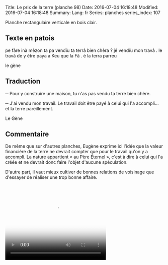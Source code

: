 Title: Le prix de la terre (planche 98)
Date: 2016-07-04 16:18:48
Modified: 2016-07-04 16:18:48
Summary: 
Lang: fr
Series: planches
series_index: 107

<p style="text-align:justify;">Planche rectangulaire verticale en bois
clair.</p>

<figure class="image-block" style="float: right;">
  <img alt="" src="{static}/images/planche_98.png">
  <figcaption style="max-width: 197px"></figcaption>
</figure>

## Texte en patois

pe fâre inà mèzon ta pa vendïu ta terrâ bien chèra ?  jé vendïu mon
travâ .  le travâ de y ètre paya a Keu que la Fâ . é la terra parreu

le gène

## Traduction

─ Pour y construire une maison, tu n'as pas vendu ta terre bien chère.

─ J'ai vendu mon travail. Le travail doit être payé à celui qui l'a
  accompli… et la terre pareillement.

Le Gène

## Commentaire

De même que sur d'autres planches, Eugène exprime ici l'idée que la
valeur financière de la terre ne devrait compter que pour le travail
qu'on y a accompli. La nature appartient « au Père Éternel », c'est à
dire à celui qui l'a créée et ne devrait donc faire l'objet d'aucune
spéculation.

D'autre part, il vaut mieux cultiver de bonnes relations de voisinage
que d'essayer de réaliser une trop bonne affaire.

<video width="320" height="240" controls
  poster="{static}/images/thumbnails/video_98.jpg">
  <source src="https://d1njpgd0ygatdn.cloudfront.net/video_98.mp4" type="video/mp4">
</video>
